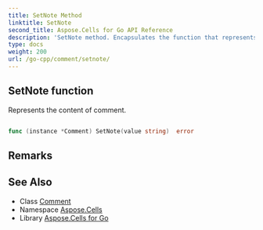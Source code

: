 ```yaml
---
title: SetNote Method 
linktitle: SetNote
second_title: Aspose.Cells for Go API Reference
description: 'SetNote method. Encapsulates the function that represents setnote in Go.'
type: docs
weight: 200
url: /go-cpp/comment/setnote/
---
```


## SetNote function

Represents the content of comment.

```go

func (instance *Comment) SetNote(value string)  error

```

## Remarks


## See Also

* Class [Comment](../)
* Namespace [Aspose.Cells](../../)
* Library [Aspose.Cells for Go](../../../)
